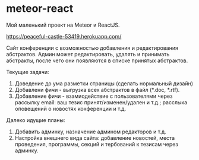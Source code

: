 # meteor-react

Мой маленький проект на Meteor и ReactJS.  

https://peaceful-castle-53419.herokuapp.com/

Сайт конференции с возможностью добавления и редактирования абстрактов. Админ может редактировать, удалять и принимать абстракты, после чего они появляются в списке принятых абстрактов. 

Текущие задачи: 
1. Доведение до ума разметки страницы (сделать нормальный дизайн)
2. Добавлени фичи  - выгрузка всех абстрактов в файл (*.doc, *.rtf).
3. Добавление фичи - взамиодействие с пользователями через рассылку email: ваш тезис принят/изменен/удален и т.д.; расслыка оповещений о новостях конференции и т.д.

Далеко идущие планы:
1. Добавить админку, назначение админом редакторов и т.д.
2. Настройка внешнего вида сайта: добавление новостей, места проведения, программы, секций и тербований к тезисам через админку. 